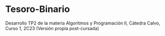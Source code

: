 # Tesoro-Binario
Desarrollo TP2 de la materia Algoritmos y Programación II, Cátedra Calvo, Curso 1, 2C23 (Versión propia post-cursada)
